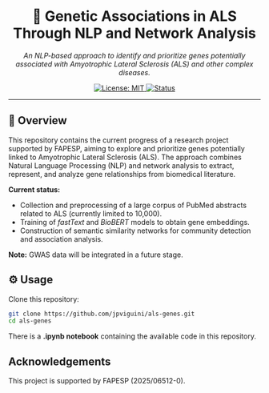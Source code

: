 <h1 align="center">🧬 Genetic Associations in ALS Through NLP and Network Analysis</h1>
<p align="center">
  <em>An NLP-based approach to identify and prioritize genes potentially associated with Amyotrophic Lateral Sclerosis (ALS) and other complex diseases.</em>
</p>

<p align="center">
  <a href="#license">
    <img src="https://img.shields.io/badge/License-MIT-blue.svg" alt="License: MIT">
  </a>
  <a href="#status">
    <img src="https://img.shields.io/badge/status-work%20in%20progress-orange" alt="Status">
  </a>
</p>


---

## 📝 Overview
This repository contains the current progress of a research project supported by FAPESP, aiming to explore and prioritize genes potentially linked to Amyotrophic Lateral Sclerosis (ALS). The approach combines Natural Language Processing (NLP) and network analysis to extract, represent, and analyze gene relationships from biomedical literature.  

**Current status:**  
- Collection and preprocessing of a large corpus of PubMed abstracts related to ALS (currently limited to 10,000).
- Training of _fastText_ and _BioBERT_ models to obtain gene embeddings.  
- Construction of semantic similarity networks for community detection and association analysis.  

**Note:** GWAS data will be integrated in a future stage.

## ⚙️ Usage
Clone this repository:
   ```bash
   git clone https://github.com/jpviguini/als-genes.git
   cd als-genes
   ```

There is a **.ipynb notebook** containing the available code in this repository.


## Acknowledgements
This project is supported by FAPESP (2025/06512-0).








